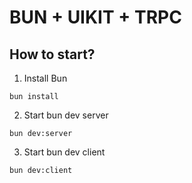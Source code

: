 # BUN + UIKIT + TRPC

## How to start?

1. Install Bun

```
bun install
```

2. Start bun dev server

```
bun dev:server
```

3. Start bun dev client

```
bun dev:client
```
